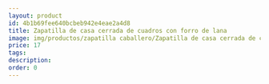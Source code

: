 ```yaml
---
layout: product
id: 4b1b69fee640bcbeb942e4eae2a4d8
title: Zapatilla de casa cerrada de cuadros con forro de lana
image: img/productos/zapatilla caballero/Zapatilla de casa cerrada de cuadros con forro de lana=17.webp
price: 17
tags: 
description: 
order: 0
---
```

